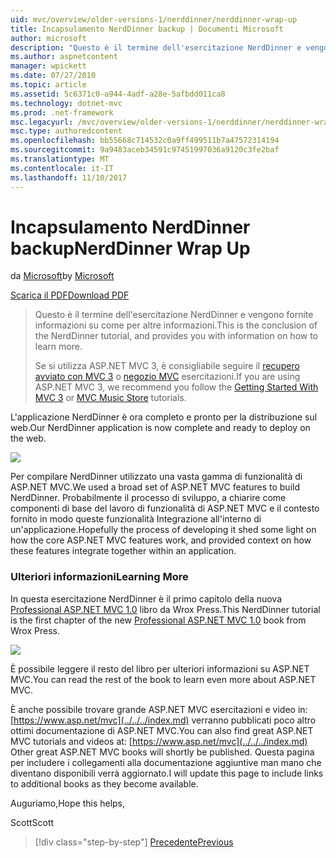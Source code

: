 ```yaml
---
uid: mvc/overview/older-versions-1/nerddinner/nerddinner-wrap-up
title: Incapsulamento NerdDinner backup | Documenti Microsoft
author: microsoft
description: "Questo è il termine dell'esercitazione NerdDinner e vengono fornite informazioni su come per altre informazioni."
ms.author: aspnetcontent
manager: wpickett
ms.date: 07/27/2010
ms.topic: article
ms.assetid: 5c6371c0-a944-4adf-a28e-5afbdd011ca8
ms.technology: dotnet-mvc
ms.prod: .net-framework
msc.legacyurl: /mvc/overview/older-versions-1/nerddinner/nerddinner-wrap-up
msc.type: authoredcontent
ms.openlocfilehash: bb55668c714532c0a9ff499511b7a47572314194
ms.sourcegitcommit: 9a9483aceb34591c97451997036a9120c3fe2baf
ms.translationtype: MT
ms.contentlocale: it-IT
ms.lasthandoff: 11/10/2017
---
```

<a name="nerddinner-wrap-up"></a><span data-ttu-id="b5a33-103">Incapsulamento NerdDinner backup</span><span class="sxs-lookup"><span data-stu-id="b5a33-103">NerdDinner Wrap Up</span></span>
====================
<span data-ttu-id="b5a33-104">da [Microsoft](https://github.com/microsoft)</span><span class="sxs-lookup"><span data-stu-id="b5a33-104">by [Microsoft](https://github.com/microsoft)</span></span>

[<span data-ttu-id="b5a33-105">Scarica il PDF</span><span class="sxs-lookup"><span data-stu-id="b5a33-105">Download PDF</span></span>](http://aspnetmvcbook.s3.amazonaws.com/aspnetmvc-nerdinner_v1.pdf)

> <span data-ttu-id="b5a33-106">Questo è il termine dell'esercitazione NerdDinner e vengono fornite informazioni su come per altre informazioni.</span><span class="sxs-lookup"><span data-stu-id="b5a33-106">This is the conclusion of the NerdDinner tutorial, and provides you with information on how to learn more.</span></span>
> 
> <span data-ttu-id="b5a33-107">Se si utilizza ASP.NET MVC 3, è consigliabile seguire il [recupero avviato con MVC 3](../../older-versions/getting-started-with-aspnet-mvc3/cs/intro-to-aspnet-mvc-3.md) o [negozio MVC](../../older-versions/mvc-music-store/mvc-music-store-part-1.md) esercitazioni.</span><span class="sxs-lookup"><span data-stu-id="b5a33-107">If you are using ASP.NET MVC 3, we recommend you follow the [Getting Started With MVC 3](../../older-versions/getting-started-with-aspnet-mvc3/cs/intro-to-aspnet-mvc-3.md) or [MVC Music Store](../../older-versions/mvc-music-store/mvc-music-store-part-1.md) tutorials.</span></span>


<span data-ttu-id="b5a33-108">L'applicazione NerdDinner è ora completo e pronto per la distribuzione sul web.</span><span class="sxs-lookup"><span data-stu-id="b5a33-108">Our NerdDinner application is now complete and ready to deploy on the web.</span></span>

![](nerddinner-wrap-up/_static/image1.png)

<span data-ttu-id="b5a33-109">Per compilare NerdDinner utilizzato una vasta gamma di funzionalità di ASP.NET MVC.</span><span class="sxs-lookup"><span data-stu-id="b5a33-109">We used a broad set of ASP.NET MVC features to build NerdDinner.</span></span> <span data-ttu-id="b5a33-110">Probabilmente il processo di sviluppo, a chiarire come componenti di base del lavoro di funzionalità di ASP.NET MVC e il contesto fornito in modo queste funzionalità Integrazione all'interno di un'applicazione.</span><span class="sxs-lookup"><span data-stu-id="b5a33-110">Hopefully the process of developing it shed some light on how the core ASP.NET MVC features work, and provided context on how these features integrate together within an application.</span></span>

### <a name="learning-more"></a><span data-ttu-id="b5a33-111">Ulteriori informazioni</span><span class="sxs-lookup"><span data-stu-id="b5a33-111">Learning More</span></span>

<span data-ttu-id="b5a33-112">In questa esercitazione NerdDinner è il primo capitolo della nuova [Professional ASP.NET MVC 1.0](https://www.amazon.com/gp/product/0470384611?ie=UTF8&amp;tag=scoblo04-20&amp;linkCode=xm2&amp;camp=1789&amp;creativeASIN=0470384611) libro da Wrox Press.</span><span class="sxs-lookup"><span data-stu-id="b5a33-112">This NerdDinner tutorial is the first chapter of the new [Professional ASP.NET MVC 1.0](https://www.amazon.com/gp/product/0470384611?ie=UTF8&amp;tag=scoblo04-20&amp;linkCode=xm2&amp;camp=1789&amp;creativeASIN=0470384611) book from Wrox Press.</span></span>

[![](https://mscblogs.blob.core.windows.net/media/scottgu/Media/bookcover1_6CAECF94.png)](https://www.amazon.com/gp/product/0470384611?ie=UTF8&amp;tag=scoblo04-20&amp;linkCode=xm2&amp;camp=1789&amp;creativeASIN=0470384611)

<span data-ttu-id="b5a33-113">È possibile leggere il resto del libro per ulteriori informazioni su ASP.NET MVC.</span><span class="sxs-lookup"><span data-stu-id="b5a33-113">You can read the rest of the book to learn even more about ASP.NET MVC.</span></span>

<span data-ttu-id="b5a33-114">È anche possibile trovare grande ASP.NET MVC esercitazioni e video in: [https://www.asp.net/mvc](../../../index.md) verranno pubblicati poco altro ottimi documentazione di ASP.NET MVC.</span><span class="sxs-lookup"><span data-stu-id="b5a33-114">You can also find great ASP.NET MVC tutorials and videos at: [https://www.asp.net/mvc](../../../index.md) Other great ASP.NET MVC books will shortly be published.</span></span> <span data-ttu-id="b5a33-115">Questa pagina per includere i collegamenti alla documentazione aggiuntive man mano che diventano disponibili verrà aggiornato.</span><span class="sxs-lookup"><span data-stu-id="b5a33-115">I will update this page to include links to additional books as they become available.</span></span>

<span data-ttu-id="b5a33-116">Auguriamo,</span><span class="sxs-lookup"><span data-stu-id="b5a33-116">Hope this helps,</span></span>

<span data-ttu-id="b5a33-117">Scott</span><span class="sxs-lookup"><span data-stu-id="b5a33-117">Scott</span></span>

>[!div class="step-by-step"]
[<span data-ttu-id="b5a33-118">Precedente</span><span class="sxs-lookup"><span data-stu-id="b5a33-118">Previous</span></span>](enable-automated-unit-testing.md)
